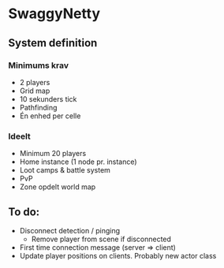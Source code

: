 # SwaggyNetty

## System definition
### Minimums krav
- 2 players
- Grid map
- 10 sekunders tick
- Pathfinding
- Én enhed per celle

### Ideelt
- Minimum 20 players
- Home instance (1 node pr. instance)
- Loot camps & battle system
- PvP
- Zone opdelt world map

## To do:
- Disconnect detection / pinging
  -  Remove player from scene if disconnected
- First time connection message (server => client)
- Update player positions on clients. Probably new actor class

